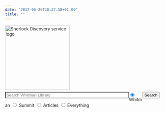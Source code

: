 ```yaml
---
date: "2017-06-26T18:27:58+01:00"
title: ""
---
```


<div class="searchbox">
<form id="simple" class="form-group no-up-margin nobackground" action="https://sherlock.whitman.edu/primo-explore/search" enctype="application/x-www-form-urlencoded; charset=utf-8" method="get" name="searchForm" onsubmit="searchevent();"><!-- Customizable Parameters -->
    <input name="institution" type="hidden" value="WHITC" />
    <input name="vid" type="hidden" value="WHITC_NEW" />
    <input id="tab_select" name="tab" type="hidden" />
    <input id="scopes" name="search_scope" type="hidden" />
    <input name="mode" type="hidden" value="Basic" />
    <!-- Fixed parameters -->
    <input name="onCampus" type="hidden" value="true" />
    <input name="displayMode" type="hidden" value="full" />
    <input id="primoQuery" name="query" type="hidden" />
    <input name="pcAvailabiltyMode" type="hidden" value="true" />
    <input name="highlight" type="hidden" value="true" />
    <input name="displayField" type="hidden" value="all" />
    <input name="bulkSize" type="hidden" value="40" />
<div class="searchquery">
    <img src="images/sherlock.svg" alt="Sherlock Discovery service logo" style="width:15em;margin:0 0em 0.5em 0em" class="nobackground" />
    <input id="primoQueryTemp" name="queryTemp" type="text" value="" placeholder="Search Whitman Library" aria-label="Enter Search Query to search Sherlock, the Penrose Library Catalog" class="form-control no-up-margin" style="width:80%; float:left; background: #fff" />
    <button id="Search-button" class="btn no-up-margin" style="float:right">Search</button>
</div>
<!-- end of searchquery -->

<!-- Search Button -->
<div id="radioscope" role="radiogroup" aria-label="Search Scope" style="margin-top:0" class="nobackground">
<label style="margin-top:1em">
    <input id="penrose" class="form-check-input" checked="checked" name="search_scope_temp" type="radio" value="whitman" aria-describedby="penrose-tooltip" />
    <span id="penrose-tooltip" class="js-simple-tooltip form-check-label" data-simpletooltip-text="Print and e-books, journals and e-journals, special collections, and audiovisual materials owned by Penrose Library.">Whitman</span>
</label>
<label style="margin-top:1em">
    <input id="summit" class="form-check-input" name="search_scope_temp" type="radio" value="summit" aria-describedby="summit-tooltip" />
    <span id="summit-tooltip" class="js-simple-tooltip form-check-label" data-simpletooltip-text="Books and audiovisual materials held by other academic libraries in the Pacific Northwest (delivery about five days from request)">Summit</span>
</label>
<label style="margin-top:1em">
    <input id="article" class="form-check-input" name="search_scope_temp" type="radio" value="pci" aria-describedby="article-tooltip"  />
    <span id="article-tooltip" class="js-simple-tooltip form-check-label" data-simpletooltip-text="Scholarly articles and other content from many of Whitman's databases in all disciplines.">Articles</span>
</label>
<label style="margin-top:1em">
    <input id="everything" class="form-check-input" name="search_scope_temp" type="radio" value="everything" aria-describedby="everything-tooltip" />
    <span id="everything-tooltip" class="js-simple-tooltip form-check-label" data-simpletooltip-text="Combine Whitman + Summit + Articles in one blended search.">Everything</span>
</label></div>

</form>
</div>
